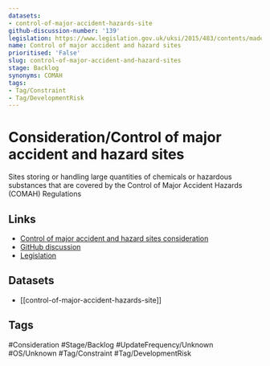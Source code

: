 ```yaml
---
datasets:
- control-of-major-accident-hazards-site
github-discussion-number: '139'
legislation: https://www.legislation.gov.uk/uksi/2015/483/contents/made
name: Control of major accident and hazard sites
prioritised: 'False'
slug: control-of-major-accident-and-hazard-sites
stage: Backlog
synonyms: COMAH
tags:
- Tag/Constraint
- Tag/DevelopmentRisk
---
```


# Consideration/Control of major accident and hazard sites

Sites storing or handling large quantities of chemicals or hazardous substances that are covered by the Control of Major Accident Hazards (COMAH) Regulations

## Links

* [Control of major accident and hazard sites consideration](https://design.planning.data.gov.uk/planning-consideration/control-of-major-accident-and-hazard-sites)
* [GitHub discussion](https://github.com/digital-land/data-standards-backlog/discussions/139)
* [Legislation](https://www.legislation.gov.uk/uksi/2015/483/contents/made)

## Datasets

* [[control-of-major-accident-hazards-site]]

## Tags

#Consideration #Stage/Backlog #UpdateFrequency/Unknown #OS/Unknown #Tag/Constraint #Tag/DevelopmentRisk